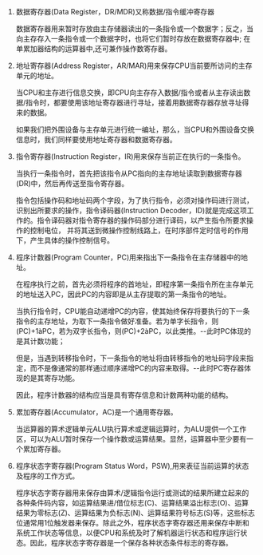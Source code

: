 1. 数据寄存器(Data Register，DR/MDR)又称数据/指令缓冲寄存器 

    数据寄存器用来暂时存放由主存储器读出的一条指令或一个数据字；反之，当向主存存入一条指令或一个数据字时，也将它们暂时存放在数据寄存器中; 在单累加器结构的运算器中,还可兼作操作数寄存器。

2. 地址寄存器(Address Register，AR/MAR)用来保存CPU当前要所访问的主存单元的地址。

    当CPU和主存进行信息交换，即CPU向主存存入数据/指令或者从主存读出数据/指令时，都要使用该地址寄存器进行寻址，接着用数据寄存器存放寻址得来的数据。

    如果我们把外围设备与主存单元进行统一编址，那么，当CPU和外围设备交换信息时，我们同样要使用地址寄存器和数据寄存器。

3. 指令寄存器(Instruction Register，IR)用来保存当前正在执行的一条指令。

   当执行一条指令时，首先把该指令从PC指向的主存地址读取到数据寄存器(DR)中，然后再传送至指令寄存器。

   指令包括操作码和地址码两个字段，为了执行指令，必须对操作码进行测试，识别出所要求的操作，指令译码器(Instruction Decoder，ID)就是完成这项工作的。指令译码器对指令寄存器的操作码部分进行译码，以产生指令所要求操作的控制电位，      并将其送到微操作控制线路上，在时序部件定时信号的作用下，产生具体的操作控制信号。

4. 程序计数器(Program Counter，PC)用来指出下一条指令在主存储器中的地址。

    在程序执行之前，首先必须将程序的首地址，即程序第一条指令所在主存单元的地址送入PC，因此PC的内容即是从主存提取的第一条指令的地址。

    当执行指令时，CPU能自动递增PC的内容，使其始终保存将要执行的下一条指令的主存地址，为取下一条指令做好准备。若为单字长指令，则(PC)+1àPC，若为双字长指令，则(PC)+2àPC，以此类推。--此时PC体现的是其计数功能；

     但是，当遇到转移指令时，下一条指令的地址将由转移指令的地址码字段来指定，而不是像通常的那样通过顺序递增PC的内容来取得。--此时PC寄存器体现的是其寄存功能。

     因此，程序计数器的结构应当是具有寄存信息和计数两种功能的结构。

5. 累加寄存器(Accumulator，AC)是一个通用寄存器。

    当运算器的算术逻辑单元ALU执行算术或逻辑运算时，为ALU提供一个工作区，可以为ALU暂时保存一个操作数或运算结果。显然，运算器中至少要有一个累加寄存器。

6. 程序状态字寄存器(Program Status Word，PSW),用来表征当前运算的状态及程序的工作方式。

     程序状态字寄存器用来保存由算术/逻辑指令运行或测试的结果所建立起来的各种条件码内容，如运算结果进/借位标志(C)、运算结果溢出标志(O)、运算结果为零标志(Z)、运算结果为负标志(N)、运算结果符号标志(S)等，这些标志位通常用1位触发器来保存。除此之外，程序状态字寄存器还用来保存中断和系统工作状态等信息，以便CPU和系统及时了解机器运行状态和程序运行状态。因此，程序状态字寄存器是一个保存各种状态条件标志的寄存器。